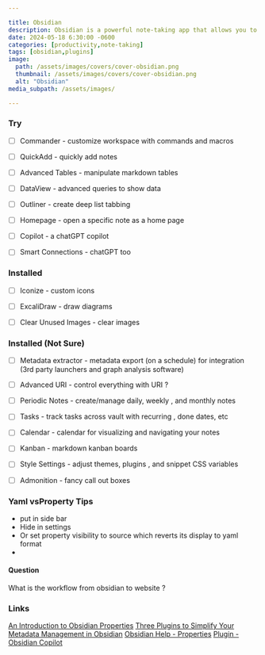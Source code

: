 ```yaml
---

title: Obsidian
description: Obsidian is a powerful note-taking app that allows you to create a digital second brain. Here's a quickstart guide to get you up and running.
date: 2024-05-18 6:30:00 -0600
categories: [productivity,note-taking]
tags: [obsidian,plugins]
image:
  path: /assets/images/covers/cover-obsidian.png
  thumbnail: /assets/images/covers/cover-obsidian.png
  alt: "Obsidian"
media_subpath: /assets/images/

---
```



### Try

- [ ] Commander - customize workspace with commands and macros
- [ ] QuickAdd - quickly add notes
- [ ] Advanced Tables - manipulate markdown tables
- [ ] DataView - advanced queries to show data
- [ ] Outliner - create deep list tabbing
- [ ] Homepage - open a specific note as a home page
- [ ] Copilot - a chatGPT copilot
- [ ] Smart Connections - chatGPT too



### Installed
- [ ] Iconize - custom icons
- [ ] ExcaliDraw - draw diagrams
- [ ] Clear Unused Images - clear images



### Installed (Not Sure)
- [ ] Metadata extractor - metadata export (on a schedule) for integration (3rd party launchers and graph analysis software)
- [ ] Advanced URI - control everything with URI ?
- [ ] Periodic Notes - create/manage daily, weekly , and monthly notes
- [ ] Tasks - track tasks across vault with recurring , done dates, etc
- [ ] Calendar - calendar for visualizing and navigating your notes
- [ ] Kanban - markdown kanban boards
- [ ] Style Settings - adjust themes, plugins , and snippet CSS variables
- [ ] Admonition - fancy call out boxes



### Yaml vsProperty Tips
- put in side bar
- Hide in settings 
- Or set property visibility to source which reverts its display to yaml format 
-


#### Question
What is the workflow from obsidian to website ? 


### Links
[An Introduction to Obsidian Properties](https://obsidian.rocks/an-introduction-to-obsidian-properties/)
[Three Plugins to Simplify Your Metadata Management in Obsidian](https://amerpie.lol/2024/02/06/three-plugins-to.html)
[Obsidian Help - Properties](https://help.obsidian.md/Editing+and+formatting/Properties)
[Plugin - Obsidian Copilot](https://github.com/logancyang/obsidian-copilot?tab=readme-ov-file)